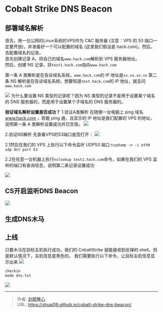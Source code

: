 # Cobalt Strike DNS Beacon



## 部署域名解析
首先，用一台公网的Linux系统的VPS作为 C&C 服务器 (注意：VPS 的 53 端口一定要开放)，并准备好一个可以配置的域名 (这里我们假设是 hack.com)。然后，去配置域名的记录。  
首先创建记录 A，将自己的域名`www.hack.com`解析到 VPS 服务器地址。  
然后，创建 NS 记录，将`test1.hack.com`指向`www.hack.com` 

第一条 A 类解析是在告诉域名系统，`www.hack.com`的 IP 地址是`xx.xx.xx.xx`
第二条 NS 解析是在告诉域名系统，想要知道`test.hack.com`的 IP 地址，就去问`www.hack.com` 

![](http://image.xpshuai.cn/20220621150543.png)
为什么要设置 NS 类型的记录呢？因为 NS 类型的记录不是用于设置某个域名的 DNS 服务器的，而是用于设置某个子域名的 DNS 服务器的。


**验证域名解析设置是否成功？**
1.验证A类解析
在随便一台电脑上 ping 域名 www.hack.com ，若能 ping 通，且显示的 IP 地址是我们配置的 VPS 的地址，说明第一条 A 类解析设置成功并已生效。
![](http://image.xpshuai.cn/20220621150932.png)



2.验证NS解析
先查看VPS的53端口是否打开：
![](http://image.xpshuai.cn/20220621152040.png)

2.1然后在我们的 VPS 上执行以下命令监听 UDP53 端口:`tcpdump -n -i eth0 udp dst port 53`

2.2在任意一台机器上执行`nslookup test1.hack.com`命令，如果在我们的 VPS 监听的端口有查询信息，说明第二条记录设置成功

![](http://image.xpshuai.cn/20220621151411.png)



## CS开启监听DNS Beacon
![](http://image.xpshuai.cn/20220621151802.png)



## 生成DNS木马


## 上线
只要木马在目标主机执行成功，我们的 CobaltStrike 就能接收到反弹的 shell。但是默认情况下，主机信息是黑色的。
我们需要执行以下命令，让目标主机信息显示出来
![](http://image.xpshuai.cn/20220621152248.png)

```bash
checkin
mode dns-txt
```
![](http://image.xpshuai.cn/20220621152311.png)






---

> 作者: [剑胆琴心](http://shuai06.github.io)  
> URL: https://shuai06.github.io/cobalt-strike-dns-beacon/  

